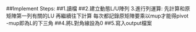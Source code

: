 ##Implement Steps:
##1.讀檔
##2.建立動態L/U陣列 3.進行列運算:
先計算和原矩陣第一列有關的LU 再繼續往下計算 每次都記錄原矩陣要乘以mup才能得pivot -mup即為L的下三角
##4.將L對角線設為0
##5.寫入output檔案
